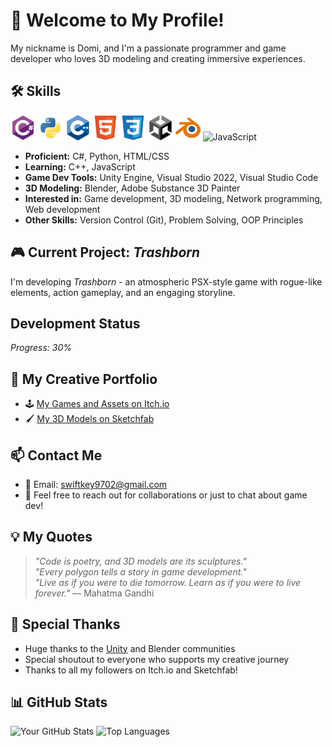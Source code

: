 # 👋 Welcome to My Profile!

My nickname is Domi, and I'm a passionate programmer and game developer who loves 3D modeling and creating immersive experiences.

## 🛠️ Skills

<p align="left">
  <img src="https://raw.githubusercontent.com/devicons/devicon/master/icons/csharp/csharp-original.svg" alt="C#" width="40" height="40"/>
  <img src="https://raw.githubusercontent.com/devicons/devicon/master/icons/python/python-original.svg" alt="Python" width="40" height="40"/>
  <img src="https://raw.githubusercontent.com/devicons/devicon/master/icons/cplusplus/cplusplus-original.svg" alt="C++" width="40" height="40"/>
  <img src="https://raw.githubusercontent.com/devicons/devicon/master/icons/html5/html5-original.svg" alt="HTML5" width="40" height="40"/>
  <img src="https://raw.githubusercontent.com/devicons/devicon/master/icons/css3/css3-original.svg" alt="CSS3" width="40" height="40"/>
  <img src="https://raw.githubusercontent.com/devicons/devicon/master/icons/unity/unity-original.svg" alt="Unity" width="40" height="40"/>
  <img src="https://raw.githubusercontent.com/devicons/devicon/master/icons/blender/blender-original.svg" alt="Blender" width="40" height="40"/>
  <img src="https://cdn.jsdelivr.net/gh/devicons/devicon@latest/icons/javascript/javascript-original.svg"  alt="JavaScript" width="40" height="40"/>
          
  
</p>

- **Proficient:** C#, Python, HTML/CSS
- **Learning:** C++, JavaScript
- **Game Dev Tools:** Unity Engine, Visual Studio 2022, Visual Studio Code
- **3D Modeling:** Blender, Adobe Substance 3D Painter
- **Interested in:** Game development, 3D modeling, Network programming, Web development
- **Other Skills:** Version Control (Git), Problem Solving, OOP Principles

## 🎮 Current Project: *Trashborn*

I'm developing *Trashborn* - an atmospheric PSX-style game with rogue-like elements, action gameplay, and an engaging storyline.

## Development Status
*Progress: 30%*

## 🎨 My Creative Portfolio
- 🕹️ [My Games and Assets on Itch.io](https://domi236.itch.io/)
- 🖌️ [My 3D Models on Sketchfab](https://sketchfab.com/domi236)

## 📫 Contact Me
- 📧 Email: [swiftkey9702@gmail.com](mailto:swiftkey9702@gmail.com)
- 💌 Feel free to reach out for collaborations or just to chat about game dev!

## 💡 My Quotes
> *"Code is poetry, and 3D models are its sculptures."*  
> *"Every polygon tells a story in game development."*  
> *"Live as if you were to die tomorrow. Learn as if you were to live forever."* — Mahatma Gandhi

## 🌟 Special Thanks
- Huge thanks to the [Unity](https://unity.com/) and Blender communities
- Special shoutout to everyone who supports my creative journey
- Thanks to all my followers on Itch.io and Sketchfab!

## 📊 GitHub Stats
![Your GitHub Stats](https://github-readme-stats.vercel.app/api?username=domi23&show_icons=true&theme=dark)
![Top Languages](https://github-readme-stats.vercel.app/api/top-langs/?username=domi23&layout=compact&theme=dark)
